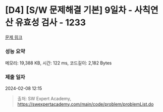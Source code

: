 # [D4] [S/W 문제해결 기본] 9일차 - 사칙연산 유효성 검사 - 1233 

[문제 링크](https://swexpertacademy.com/main/code/problem/problemDetail.do?contestProbId=AV141176AIwCFAYD) 

### 성능 요약

메모리: 19,388 KB, 시간: 122 ms, 코드길이: 2,182 Bytes

### 제출 일자

2024-02-08 12:15



> 출처: SW Expert Academy, https://swexpertacademy.com/main/code/problem/problemList.do